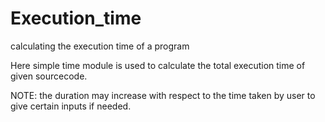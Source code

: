 # Execution_time
calculating the execution time of a program

Here simple time module is used to calculate the total execution time of given sourcecode.

NOTE: the duration may increase with respect to the time taken by user to give certain inputs if needed.
